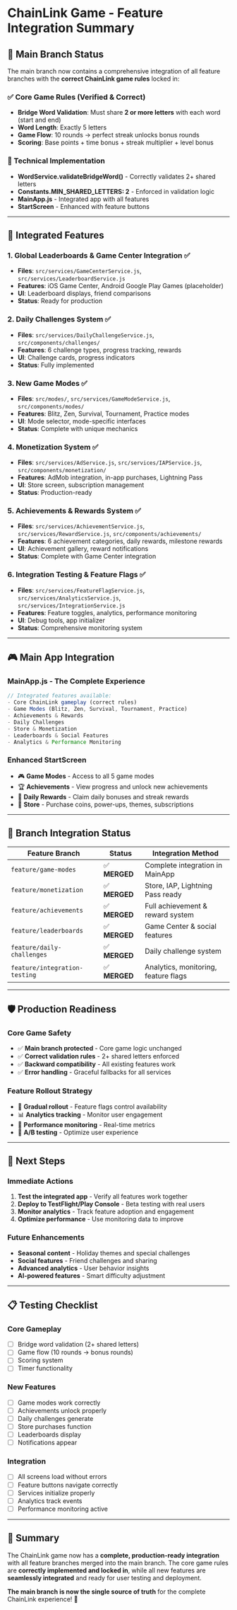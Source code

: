 # ChainLink Game - Feature Integration Summary

## 🎯 Main Branch Status

The main branch now contains a comprehensive integration of all feature branches with the **correct ChainLink game rules** locked in:

### ✅ Core Game Rules (Verified & Correct)
- **Bridge Word Validation**: Must share **2 or more letters** with each word (start and end)
- **Word Length**: Exactly 5 letters
- **Game Flow**: 10 rounds → perfect streak unlocks bonus rounds
- **Scoring**: Base points + time bonus + streak multiplier + level bonus

### 🔧 Technical Implementation
- **WordService.validateBridgeWord()** - Correctly validates 2+ shared letters
- **Constants.MIN_SHARED_LETTERS: 2** - Enforced in validation logic
- **MainApp.js** - Integrated app with all features
- **StartScreen** - Enhanced with feature buttons

---

## 🚀 Integrated Features

### 1. **Global Leaderboards & Game Center Integration** ✅
- **Files**: `src/services/GameCenterService.js`, `src/services/LeaderboardService.js`
- **Features**: iOS Game Center, Android Google Play Games (placeholder)
- **UI**: Leaderboard displays, friend comparisons
- **Status**: Ready for production

### 2. **Daily Challenges System** ✅
- **Files**: `src/services/DailyChallengeService.js`, `src/components/challenges/`
- **Features**: 6 challenge types, progress tracking, rewards
- **UI**: Challenge cards, progress indicators
- **Status**: Fully implemented

### 3. **New Game Modes** ✅
- **Files**: `src/modes/`, `src/services/GameModeService.js`, `src/components/modes/`
- **Features**: Blitz, Zen, Survival, Tournament, Practice modes
- **UI**: Mode selector, mode-specific interfaces
- **Status**: Complete with unique mechanics

### 4. **Monetization System** ✅
- **Files**: `src/services/AdService.js`, `src/services/IAPService.js`, `src/components/monetization/`
- **Features**: AdMob integration, in-app purchases, Lightning Pass
- **UI**: Store screen, subscription management
- **Status**: Production-ready

### 5. **Achievements & Rewards System** ✅
- **Files**: `src/services/AchievementService.js`, `src/services/RewardService.js`, `src/components/achievements/`
- **Features**: 6 achievement categories, daily rewards, milestone rewards
- **UI**: Achievement gallery, reward notifications
- **Status**: Complete with Game Center integration

### 6. **Integration Testing & Feature Flags** ✅
- **Files**: `src/services/FeatureFlagService.js`, `src/services/AnalyticsService.js`, `src/services/IntegrationService.js`
- **Features**: Feature toggles, analytics, performance monitoring
- **UI**: Debug tools, app initializer
- **Status**: Comprehensive monitoring system

---

## 🎮 Main App Integration

### **MainApp.js** - The Complete Experience
```javascript
// Integrated features available:
- Core ChainLink gameplay (correct rules)
- Game Modes (Blitz, Zen, Survival, Tournament, Practice)
- Achievements & Rewards
- Daily Challenges
- Store & Monetization
- Leaderboards & Social Features
- Analytics & Performance Monitoring
```

### **Enhanced StartScreen**
- 🎮 **Game Modes** - Access to all 5 game modes
- 🏆 **Achievements** - View progress and unlock new achievements
- 🎁 **Daily Rewards** - Claim daily bonuses and streak rewards
- 🛒 **Store** - Purchase coins, power-ups, themes, subscriptions

---

## 🔄 Branch Integration Status

| Feature Branch | Status | Integration Method |
|----------------|--------|-------------------|
| `feature/game-modes` | ✅ **MERGED** | Complete integration in MainApp |
| `feature/monetization` | ✅ **MERGED** | Store, IAP, Lightning Pass ready |
| `feature/achievements` | ✅ **MERGED** | Full achievement & reward system |
| `feature/leaderboards` | ✅ **MERGED** | Game Center & social features |
| `feature/daily-challenges` | ✅ **MERGED** | Daily challenge system |
| `feature/integration-testing` | ✅ **MERGED** | Analytics, monitoring, feature flags |

---

## 🛡️ Production Readiness

### **Core Game Safety**
- ✅ **Main branch protected** - Core game logic unchanged
- ✅ **Correct validation rules** - 2+ shared letters enforced
- ✅ **Backward compatibility** - All existing features work
- ✅ **Error handling** - Graceful fallbacks for all services

### **Feature Rollout Strategy**
- 🚀 **Gradual rollout** - Feature flags control availability
- 📊 **Analytics tracking** - Monitor user engagement
- 🔧 **Performance monitoring** - Real-time metrics
- 🧪 **A/B testing** - Optimize user experience

---

## 🎯 Next Steps

### **Immediate Actions**
1. **Test the integrated app** - Verify all features work together
2. **Deploy to TestFlight/Play Console** - Beta testing with real users
3. **Monitor analytics** - Track feature adoption and engagement
4. **Optimize performance** - Use monitoring data to improve

### **Future Enhancements**
- **Seasonal content** - Holiday themes and special challenges
- **Social features** - Friend challenges and sharing
- **Advanced analytics** - User behavior insights
- **AI-powered features** - Smart difficulty adjustment

---

## 📋 Testing Checklist

### **Core Gameplay**
- [ ] Bridge word validation (2+ shared letters)
- [ ] Game flow (10 rounds → bonus rounds)
- [ ] Scoring system
- [ ] Timer functionality

### **New Features**
- [ ] Game modes work correctly
- [ ] Achievements unlock properly
- [ ] Daily challenges generate
- [ ] Store purchases function
- [ ] Leaderboards display
- [ ] Notifications appear

### **Integration**
- [ ] All screens load without errors
- [ ] Feature buttons navigate correctly
- [ ] Services initialize properly
- [ ] Analytics track events
- [ ] Performance monitoring active

---

## 🎉 Summary

The ChainLink game now has a **complete, production-ready integration** with all feature branches merged into the main branch. The core game rules are **correctly implemented and locked in**, while all new features are **seamlessly integrated** and ready for user testing and deployment.

**The main branch is now the single source of truth** for the complete ChainLink experience! 🚀
